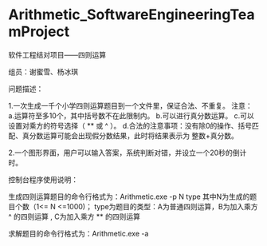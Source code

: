 # Arithmetic_SoftwareEngineeringTeamProject
软件工程结对项目——四则运算

组员：谢蜜雪、杨冰琪

问题描述：

1.一次生成一千个小学四则运算题目到一个文件里，保证合法、不重复。
注意：
a.运算符至多10个，其中括号数不在此限制内。
b.可以进行真分数运算。
c.可以设置对乘方的符号选择（ ** 或 ^ ）。
d.合法的注意事项：没有除0的操作、括号匹配、真分数运算可能会出现假分数结果，此时将结果表示为 整数+真分数。

2.一个图形界面，用户可以输入答案，系统判断对错，并设立一个20秒的倒计时。

控制台程序使用说明：

生成四则运算题目的命令行格式为：Arithmetic.exe -p N type
                                其中N为生成的题目个数（1<= N <=1000)；
                                type为题目的类型：A为普通四则运算，B为加入乘方 ^ 的四则运算 , C为加入乘方 ** 的四则运算
                                
求解题目的命令行格式为：Arithmetic.exe -a

